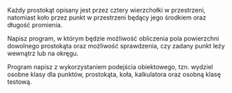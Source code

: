 Każdy prostokąt opisany jest przez cztery wierzchołki w przestrzeni, natomiast koło przez punkt w przestrzeni będący jego środkiem oraz długość promienia.

Napisz program, w którym będzie możliwość obliczenia pola powierzchni dowolnego prostokąta oraz możliwość sprawdzenia, czy zadany punkt leży wewnątrz lub na okręgu.

Program napisz z wykorzystaniem podejścia obiektowego, tzn. wydziel osobne klasy dla punktów, prostokąta, koła, kalkulatora oraz osobną klasę testową.
